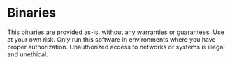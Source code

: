# Binaries
This binaries are provided as-is, without any warranties or guarantees.
Use at your own risk. Only run this software in environments where you have proper authorization.
Unauthorized access to networks or systems is illegal and unethical.
